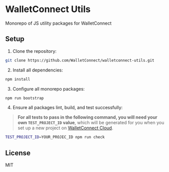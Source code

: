 # WalletConnect Utils

Monorepo of JS utility packages for WalletConnect

## Setup

1. Clone the repository:

```bash
git clone https://github.com/WalletConnect/walletconnect-utils.git
```

2. Install all dependencies:

```bash
npm install
```

3. Configure all monorepo packages:

```bash
npm run bootstrap
```

4. Ensure all packages lint, build, and test successfully:

> **For all tests to pass in the following command, you will need your own `TEST_PROJECT_ID` value**,
> which will be generated for you when you set up a new project on [WalletConnect Cloud](https://cloud.walletconnect.com).

```bash
TEST_PROJECT_ID=YOUR_PROJEC_ID npm run check
```

## License

MIT
